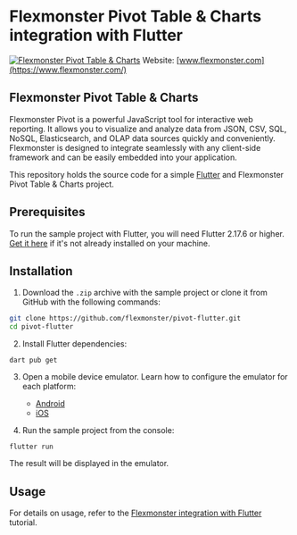 # Flexmonster Pivot Table & Charts integration with Flutter
[![Flexmonster Pivot Table & Charts](https://cdn.flexmonster.com/landing.png)](http://flexmonster.com/)
Website: [www.flexmonster.com](https://www.flexmonster.com/)
## Flexmonster Pivot Table & Charts

Flexmonster Pivot is a powerful JavaScript tool for interactive web reporting. It allows you to visualize and analyze data from JSON, CSV, SQL, NoSQL, Elasticsearch, and OLAP data sources quickly and conveniently. Flexmonster is designed to integrate seamlessly with any client-side framework and can be easily embedded into your application.

This repository holds the source code for a simple [Flutter](https://flutter.dev/) and Flexmonster Pivot Table & Charts project.

## Prerequisites

To run the sample project with Flutter, you will need Flutter 2.17.6 or higher. [Get it here](https://docs.flutter.dev/get-started/install) if it's not already installed on your machine.

## Installation

1. Download the `.zip` archive with the sample project or clone it from GitHub with the following commands:

```bash
git clone https://github.com/flexmonster/pivot-flutter.git
cd pivot-flutter
```

2. Install Flutter dependencies:

```
dart pub get
``` 

3. Open a mobile device emulator. Learn how to configure the emulator for each platform:
   - [Android](https://docs.flutter.dev/get-started/install/windows#set-up-the-android-emulator)
   - [iOS](https://docs.flutter.dev/get-started/install/macos#set-up-the-ios-simulator)

4. Run the sample project from the console:

```
flutter run
``` 

The result will be displayed in the emulator.

## Usage

For details on usage, refer to the [Flexmonster integration with Flutter](https://www.flexmonster.com/doc/integration-with-flutter/) tutorial.